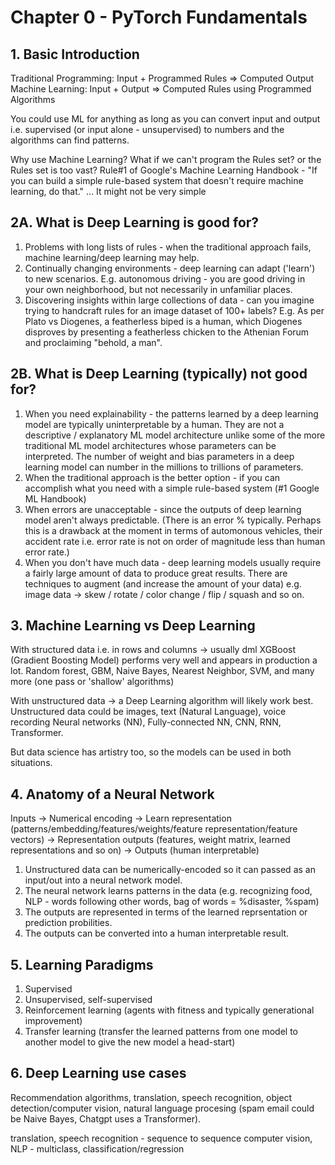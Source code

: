 # Chapter 0 - PyTorch Fundamentals

## 1. Basic Introduction

Traditional Programming: Input + Programmed Rules => Computed Output
Machine Learning: Input + Output => Computed Rules using Programmed Algorithms

You could use ML for anything as long as you can convert input and output i.e. supervised (or input alone - unsupervised) to numbers and the algorithms can find patterns.

Why use Machine Learning?
What if we can't program the Rules set? or the Rules set is too vast?
Rule#1 of Google's Machine Learning Handbook - "If you can build a simple rule-based system that doesn't require machine learning, do that." ... It might not be very simple

## 2A. What is Deep Learning is good for?

1. Problems with long lists of rules - when the traditional approach fails, machine learning/deep learning may help.
2. Continually changing environments - deep learning can adapt ('learn') to new scenarios. E.g. autonomous driving - you are good driving in your own neighborhood, but not necessarily in unfamiliar places.
3. Discovering insights within large collections of data - can you imagine trying to handcraft rules for an image dataset of 100+ labels? E.g. As per Plato vs Diogenes, a featherless biped is a human, which Diogenes disproves by presenting a featherless chicken to the Athenian Forum and proclaiming "behold, a man".

## 2B. What is Deep Learning (typically) not good for?

1. When you need explainability - the patterns learned by a deep learning model are typically uninterpretable by a human. They are not a descriptive / explanatory ML model architecture unlike some of the more traditional ML model architectures whose parameters can be interpreted. The number of weight and bias parameters in a deep learning model can number in the millions to trillions of parameters.
2. When the traditional approach is the better option - if you can accomplish what you need with a simple rule-based system (#1 Google ML Handbook)
3. When errors are unacceptable - since the outputs of deep learning model aren't always predictable. (There is an error % typically. Perhaps this is a drawback at the moment in terms of automonous vehicles, their accident rate i.e. error rate is not on order of magnitude less than human error rate.)
4. When you don't have much data - deep learning models usually require a fairly large amount of data to produce great results.
   There are techniques to augment (and increase the amount of your data) e.g. image data -> skew / rotate / color change / flip / squash and so on.

## 3. Machine Learning vs Deep Learning

With structured data i.e. in rows and columns -> usually dml XGBoost (Gradient Boosting Model) performs very well and appears in production a lot.
Random forest, GBM, Naive Bayes, Nearest Neighbor, SVM, and many more (one pass or 'shallow' algorithms)

With unstructured data -> a Deep Learning algorithm will likely work best. Unstructured data could be images, text (Natural Language), voice recording
Neural networks (NN), Fully-connected NN, CNN, RNN, Transformer.

But data science has artistry too, so the models can be used in both situations.

## 4. Anatomy of a Neural Network

Inputs -> Numerical encoding -> Learn representation (patterns/embedding/features/weights/feature representation/feature vectors) -> Representation outputs (features, weight matrix, learned representations and so on) -> Outputs (human interpretable)

1. Unstructured data can be numerically-encoded so it can passed as an input/out into a neural network model.
2. The neural network learns patterns in the data (e.g. recognizing food, NLP - words following other words, bag of words = %disaster, %spam)
3. The outputs are represented in terms of the learned reprsentation or prediction probilities.
4. The outputs can be converted into a human interpretable result.

## 5. Learning Paradigms

1. Supervised
2. Unsupervised, self-supervised
3. Reinforcement learning (agents with fitness and typically generational improvement)
4. Transfer learning (transfer the learned patterns from one model to another model to give the new model a head-start)

## 6. Deep Learning use cases

Recommendation algorithms, translation, speech recognition, object detection/computer vision, natural language procesing (spam email could be Naive Bayes, Chatgpt uses a Transformer).

translation, speech recognition - sequence to sequence
computer vision, NLP - multiclass, classification/regression
